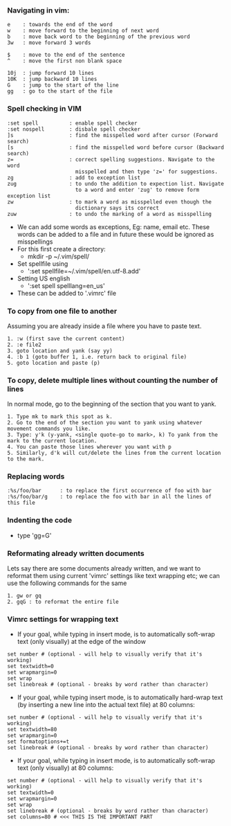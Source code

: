 

### Navigating in vim:
```
e    : towards the end of the word 
w    : move forward to the beginning of next word 
b    : move back word to the beginning of the previous word
3w   : move forward 3 words 

$    : move to the end of the sentence 
^    : move the first non blank space 

10j  : jump forward 10 lines 
10K  : jump backward 10 lines 
G    : jump to the start of the line 
gg   : go to the start of the file 
```

### Spell checking in VIM 
```
:set spell          : enable spell checker 
:set nospell        : disbale spell checker 
]s                  : find the misspelled word after cursor (Forward search)
[s                  : find the misspelled word before cursor (Backward search)
z=                  : correct spelling suggestions. Navigate to the word 
                      misspelled and then type 'z=' for suggestions.
zg                  : add to exception list  
zug                 : to undo the addition to expection list. Navigate
                      to a word and enter 'zug' to remove form exception list 
zw                  : to mark a word as misspelled even though the
                      dictionary says its correct 
zuw                 : to undo the marking of a word as misspelling 
```

- We can add some words as exceptions, Eg: name, email etc. These words can be
  added to a file and in future these would be ignored as misspellings 
- For this first create a directory:     
    - mkdir -p ~/.vim/spell/
- Set spellfile using 
    - ':set spellfile=~/.vim/spell/en.utf-8.add'
- Setting US english 
    - ':set spell spelllang=en_us'
- These can be added to '.vimrc' file 


### To copy from one file to another
Assuming you are already inside a file where you have to paste text.

```
1. :w (first save the current content) 
2. :e file2
3. goto location and yank (say yy)
4. :b 1 (goto buffer 1, i.e. return back to original file)
5. goto location and paste (p)
```

### To copy, delete multiple lines without counting the number of lines 
In normal mode, go to the beginning of the section that you want to yank.

```
1. Type mk to mark this spot as k.
2. Go to the end of the section you want to yank using whatever movement commands you like.
3. Type: y'k (y-yank, <single quote-go to mark>, k) To yank from the mark to the current location.
4. You can paste those lines wherever you want with p
5. Similarly, d'k will cut/delete the lines from the current location to the mark.
```

### Replacing words 
``` 
:%s/foo/bar      : to replace the first occurrence of foo with bar
:%s/foo/bar/g    : to replace the foo with bar in all the lines of this file
```

### Indenting the code 
- type 'gg=G'


### Reformating already written documents
Lets say there are some documents already written, and we want to 
reformat them using current 'vimrc' settings
like text wrapping etc; we can use the following commands for the same 

``` 
1. gw or gq 
2. gqG : to reformat the entire file 
```

### Vimrc settings for wrapping text 
- If your goal, while typing in insert mode, is to automatically 
soft-wrap text (only visually) at the edge of the window

```
set number # (optional - will help to visually verify that it's working)
set textwidth=0
set wrapmargin=0
set wrap
set linebreak # (optional - breaks by word rather than character)
```

- If your goal, while typing insert mode, is to automatically hard-wrap
text (by inserting a new line into the actual text file) at 80 columns:

```
set number # (optional - will help to visually verify that it's working)
set textwidth=80
set wrapmargin=0
set formatoptions+=t
set linebreak # (optional - breaks by word rather than character)
```

- If your goal, while typing in insert mode, is to automatically 
soft-wrap text (only visually) at 80 columns:

```
set number # (optional - will help to visually verify that it's working)
set textwidth=0
set wrapmargin=0
set wrap
set linebreak # (optional - breaks by word rather than character)
set columns=80 # <<< THIS IS THE IMPORTANT PART
```
